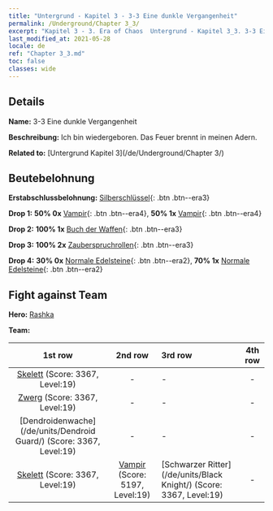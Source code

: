 ```yaml
---
title: "Untergrund - Kapitel 3 - 3-3 Eine dunkle Vergangenheit"
permalink: /Underground/Chapter 3_3/
excerpt: "Kapitel 3 - 3. Era of Chaos  Untergrund - Kapitel 3_3. 3-3 Eine dunkle Vergangenheit"
last_modified_at: 2021-05-28
locale: de
ref: "Chapter 3_3.md"
toc: false
classes: wide
---
```


## Details

 **Name:** 3-3 Eine dunkle Vergangenheit

 **Beschreibung:** Ich bin wiedergeboren. Das Feuer brennt in meinen Adern.

 **Related to:** [Untergrund Kapitel 3](/de/Underground/Chapter 3/)

## Beutebelohnung

 **Erstabschlussbelohnung:** [Silberschlüssel](/ItemsDE/con_693/){: .btn .btn--era3}

 **Drop 1:** **50% 0x** [Vampir](/ItemsDE/unt_211/){: .btn .btn--era4}, **50% 1x** [Vampir](/ItemsDE/unt_211/){: .btn .btn--era4}

 **Drop 2:** **100% 1x** [Buch der Waffen](/ItemsDE/mat_18/){: .btn .btn--era3}

 **Drop 3:** **100% 2x** [Zauberspruchrollen](/ItemsDE/con_694/){: .btn .btn--era3}

 **Drop 4:** **30% 0x** [Normale Edelsteine](/ItemsDE/mat_10/){: .btn .btn--era2}, **70% 1x** [Normale Edelsteine](/ItemsDE/mat_10/){: .btn .btn--era2}


## Fight against Team
 **Hero:** [Rashka](/de/heroes/Rashka/)

 **Team:**


  | 1st row | 2nd row | 3rd row | 4th row |
  |:----:|:----:|:----|:----:|
  | [Skelett](/de/units/Skeleton/) (Score: 3367, Level:19)  | - | - | - |
  | [Zwerg](/de/units/Dwarf/) (Score: 3367, Level:19)  | - | - | - |
  | [Dendroidenwache](/de/units/Dendroid Guard/) (Score: 3367, Level:19)  | - | - | - |
  | [Skelett](/de/units/Skeleton/) (Score: 3367, Level:19)  | [Vampir](/de/units/Vampire/) (Score: 5197, Level:19)  | [Schwarzer Ritter](/de/units/Black Knight/) (Score: 3367, Level:19)  | - |


